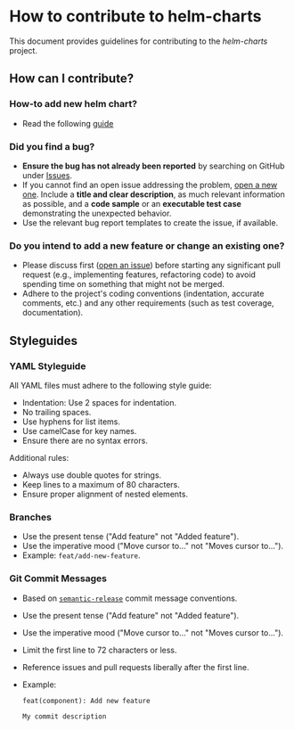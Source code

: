 # How to contribute to helm-charts

This document provides guidelines for contributing to the *helm-charts* project.

## How can I contribute?

### How-to add new helm chart?

* Read the following [guide](./docs/add-helm-chart.md)

### Did you find a bug?

* **Ensure the bug has not already been reported** by searching on GitHub under [Issues](https://github.com/konstellation-io/helm-charts/issues).
* If you cannot find an open issue addressing the problem, [open a new one](https://github.com/konstellation-io/helm-charts/issues/new). Include a **title and clear description**, as much relevant information as possible, and a **code sample** or an **executable test case** demonstrating the unexpected behavior.
* Use the relevant bug report templates to create the issue, if available.

### Do you intend to add a new feature or change an existing one?

* Please discuss first ([open an issue](https://github.com/konstellation-io/helm-charts/issues)) before starting any significant pull request (e.g., implementing features, refactoring code) to avoid spending time on something that might not be merged.
* Adhere to the project's coding conventions (indentation, accurate comments, etc.) and any other requirements (such as test coverage, documentation).

## Styleguides

### YAML Styleguide

All YAML files must adhere to the following style guide:

* Indentation: Use 2 spaces for indentation.
* No trailing spaces.
* Use hyphens for list items.
* Use camelCase for key names.
* Ensure there are no syntax errors.

Additional rules:

* Always use double quotes for strings.
* Keep lines to a maximum of 80 characters.
* Ensure proper alignment of nested elements.

### Branches

* Use the present tense ("Add feature" not "Added feature").
* Use the imperative mood ("Move cursor to..." not "Moves cursor to...").
* Example: `feat/add-new-feature`.

### Git Commit Messages

* Based on [`semantic-release`](https://github.com/semantic-release/semantic-release) commit message conventions.
* Use the present tense ("Add feature" not "Added feature").
* Use the imperative mood ("Move cursor to..." not "Moves cursor to...").
* Limit the first line to 72 characters or less.
* Reference issues and pull requests liberally after the first line.
* Example:

    ```console
    feat(component): Add new feature

    My commit description
    ```
